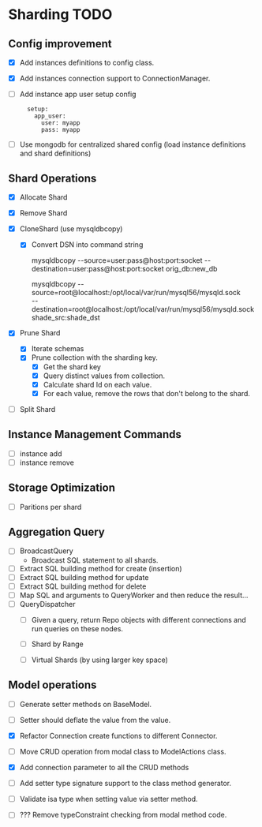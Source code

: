 # Sharding TODO

## Config improvement

- [x] Add instances definitions to config class.
- [x] Add instances connection support to ConnectionManager.
- [ ] Add instance app user setup config

        setup:
          app_user:
            user: myapp
            pass: myapp

- [ ] Use mongodb for centralized shared config (load instance definitions and shard definitions)

## Shard Operations

- [x] Allocate Shard
- [x] Remove Shard
- [x] CloneShard (use mysqldbcopy)
  - [x] Convert DSN into command string

    mysqldbcopy --source=user:pass@host:port:socket --destination=user:pass@host:port:socket orig_db:new_db

    mysqldbcopy --source=root@localhost:/opt/local/var/run/mysql56/mysqld.sock \
                --destination=root@localhost:/opt/local/var/run/mysql56/mysqld.sock \
                shade_src:shade_dst

- [x] Prune Shard

    - [x] Iterate schemas
    - [x] Prune collection with the sharding key.
        - [x] Get the shard key
        - [x] Query distinct values from collection.
        - [x] Calculate shard Id on each value.
        - [x] For each value, remove the rows that don't belong to the shard.

- [ ] Split Shard

## Instance Management Commands

- [ ] instance add
- [ ] instance remove

## Storage Optimization

- [ ] Paritions per shard

## Aggregation Query

- [ ] BroadcastQuery
    - Broadcast SQL statement to all shards.
- [ ] Extract SQL building method for create (insertion)
- [ ] Extract SQL building method for update
- [ ] Extract SQL building method for delete
- [ ] Map SQL and arguments to QueryWorker and then reduce the result...
- [ ] QueryDispatcher
    - [ ] Given a query, return Repo objects with different connections and
            run queries on these nodes.

    - [ ] Shard by Range
    - [ ] Virtual Shards (by using larger key space)


## Model operations

- [ ] Generate setter methods on BaseModel.
- [ ] Setter should deflate the value from the value.
- [x] Refactor Connection create functions to different Connector.



- [ ] Move CRUD operation from modal class to ModelActions class.
- [x] Add connection parameter to all the CRUD methods
- [ ] Add setter type signature support to the class method generator.
- [ ] Validate isa type when setting value via setter method.
- [ ] ??? Remove typeConstraint checking from modal method code.
